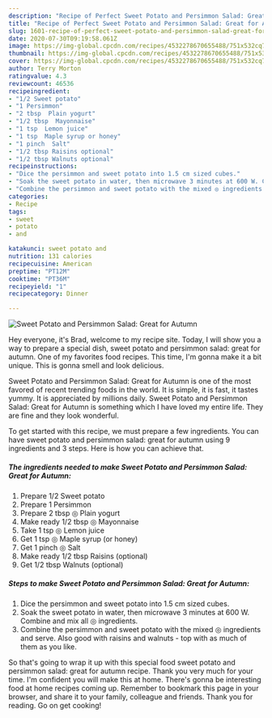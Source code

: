 ```yaml
---
description: "Recipe of Perfect Sweet Potato and Persimmon Salad: Great for Autumn"
title: "Recipe of Perfect Sweet Potato and Persimmon Salad: Great for Autumn"
slug: 1601-recipe-of-perfect-sweet-potato-and-persimmon-salad-great-for-autumn
date: 2020-07-30T09:19:58.061Z
image: https://img-global.cpcdn.com/recipes/4532278670655488/751x532cq70/sweet-potato-and-persimmon-salad-great-for-autumn-recipe-main-photo.jpg
thumbnail: https://img-global.cpcdn.com/recipes/4532278670655488/751x532cq70/sweet-potato-and-persimmon-salad-great-for-autumn-recipe-main-photo.jpg
cover: https://img-global.cpcdn.com/recipes/4532278670655488/751x532cq70/sweet-potato-and-persimmon-salad-great-for-autumn-recipe-main-photo.jpg
author: Terry Morton
ratingvalue: 4.3
reviewcount: 46536
recipeingredient:
- "1/2 Sweet potato"
- "1 Persimmon"
- "2 tbsp  Plain yogurt"
- "1/2 tbsp  Mayonnaise"
- "1 tsp  Lemon juice"
- "1 tsp  Maple syrup or honey"
- "1 pinch  Salt"
- "1/2 tbsp Raisins optional"
- "1/2 tbsp Walnuts optional"
recipeinstructions:
- "Dice the persimmon and sweet potato into 1.5 cm sized cubes."
- "Soak the sweet potato in water, then microwave 3 minutes at 600 W. Combine and mix all ◎ ingredients."
- "Combine the persimmon and sweet potato with the mixed ◎ ingredients and serve. Also good with raisins and walnuts - top with as much of them as you like."
categories:
- Recipe
tags:
- sweet
- potato
- and

katakunci: sweet potato and 
nutrition: 131 calories
recipecuisine: American
preptime: "PT12M"
cooktime: "PT36M"
recipeyield: "1"
recipecategory: Dinner

---
```



![Sweet Potato and Persimmon Salad: Great for Autumn](https://img-global.cpcdn.com/recipes/4532278670655488/751x532cq70/sweet-potato-and-persimmon-salad-great-for-autumn-recipe-main-photo.jpg)

Hey everyone, it's Brad, welcome to my recipe site. Today, I will show you a way to prepare a special dish, sweet potato and persimmon salad: great for autumn. One of my favorites food recipes. This time, I'm gonna make it a bit unique. This is gonna smell and look delicious.

Sweet Potato and Persimmon Salad: Great for Autumn is one of the most favored of recent trending foods in the world. It is simple, it is fast, it tastes yummy. It is appreciated by millions daily. Sweet Potato and Persimmon Salad: Great for Autumn is something which I have loved my entire life. They are fine and they look wonderful.




To get started with this recipe, we must prepare a few ingredients. You can have sweet potato and persimmon salad: great for autumn using 9 ingredients and 3 steps. Here is how you can achieve that.

<!--inarticleads1-->

##### The ingredients needed to make Sweet Potato and Persimmon Salad: Great for Autumn:

1. Prepare 1/2 Sweet potato
1. Prepare 1 Persimmon
1. Prepare 2 tbsp ◎ Plain yogurt
1. Make ready 1/2 tbsp ◎ Mayonnaise
1. Take 1 tsp ◎ Lemon juice
1. Get 1 tsp ◎ Maple syrup (or honey)
1. Get 1 pinch ◎ Salt
1. Make ready 1/2 tbsp Raisins (optional)
1. Get 1/2 tbsp Walnuts (optional)




<!--inarticleads2-->

##### Steps to make Sweet Potato and Persimmon Salad: Great for Autumn:

1. Dice the persimmon and sweet potato into 1.5 cm sized cubes.
1. Soak the sweet potato in water, then microwave 3 minutes at 600 W. Combine and mix all ◎ ingredients.
1. Combine the persimmon and sweet potato with the mixed ◎ ingredients and serve. Also good with raisins and walnuts - top with as much of them as you like.




So that's going to wrap it up with this special food sweet potato and persimmon salad: great for autumn recipe. Thank you very much for your time. I'm confident you will make this at home. There's gonna be interesting food at home recipes coming up. Remember to bookmark this page in your browser, and share it to your family, colleague and friends. Thank you for reading. Go on get cooking!
